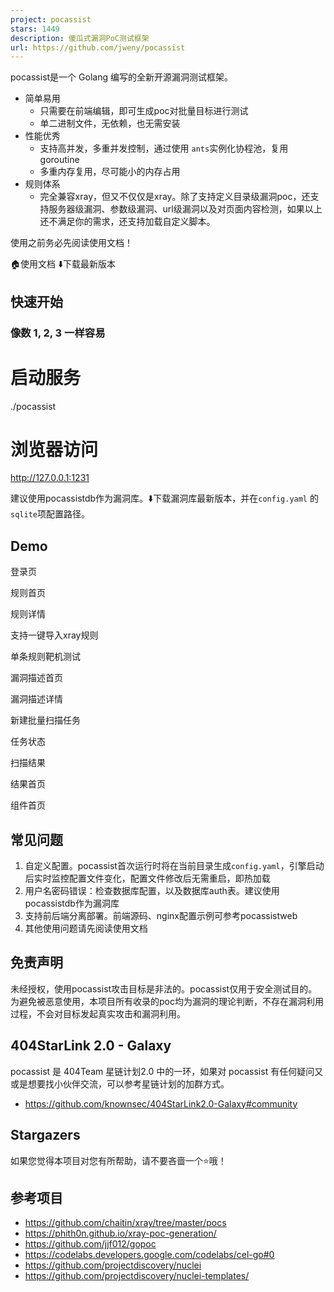 ```yaml
---
project: pocassist
stars: 1449
description: 傻瓜式漏洞PoC测试框架
url: https://github.com/jweny/pocassist
---
```


pocassist是一个 Golang 编写的全新开源漏洞测试框架。

-   简单易用
    -   只需要在前端编辑，即可生成poc对批量目标进行测试
    -   单二进制文件，无依赖，也无需安装
-   性能优秀
    -   支持高并发，多重并发控制，通过使用 `ants`实例化协程池，复用 goroutine
    -   多重内存复用，尽可能小的内存占用
-   规则体系
    -   完全兼容xray，但又不仅仅是xray。除了支持定义目录级漏洞poc，还支持服务器级漏洞、参数级漏洞、url级漏洞以及对页面内容检测，如果以上还不满足你的需求，还支持加载自定义脚本。

使用之前务必先阅读使用文档！

🏠使用文档 ⬇️下载最新版本

快速开始
----

### 像数 1, 2, 3 一样容易

# 启动服务
./pocassist

# 浏览器访问 
http://127.0.0.1:1231

建议使用pocassistdb作为漏洞库。⬇️下载漏洞库最新版本，并在`config.yaml` 的`sqlite`项配置路径。

Demo
----

登录页

规则首页

规则详情

支持一键导入xray规则

单条规则靶机测试

漏洞描述首页

漏洞描述详情

新建批量扫描任务

任务状态

扫描结果

结果首页

组件首页

常见问题
----

1.  自定义配置。pocassist首次运行时将在当前目录生成`config.yaml`，引擎启动后实时监控配置文件变化，配置文件修改后无需重启，即热加载
2.  用户名密码错误：检查数据库配置，以及数据库auth表。建议使用pocassistdb作为漏洞库
3.  支持前后端分离部署。前端源码、nginx配置示例可参考pocassistweb
4.  其他使用问题请先阅读使用文档

免责声明
----

未经授权，使用pocassist攻击目标是非法的。pocassist仅用于安全测试目的。为避免被恶意使用，本项目所有收录的poc均为漏洞的理论判断，不存在漏洞利用过程，不会对目标发起真实攻击和漏洞利用。

404StarLink 2.0 - Galaxy
------------------------

pocassist 是 404Team 星链计划2.0 中的一环，如果对 pocassist 有任何疑问又或是想要找小伙伴交流，可以参考星链计划的加群方式。

-   https://github.com/knownsec/404StarLink2.0-Galaxy#community

Stargazers
----------

如果您觉得本项目对您有所帮助，请不要吝啬一个⭐哦！

参考项目
----

-   https://github.com/chaitin/xray/tree/master/pocs
-   https://phith0n.github.io/xray-poc-generation/
-   https://github.com/jjf012/gopoc
-   https://codelabs.developers.google.com/codelabs/cel-go#0
-   https://github.com/projectdiscovery/nuclei
-   https://github.com/projectdiscovery/nuclei-templates/
